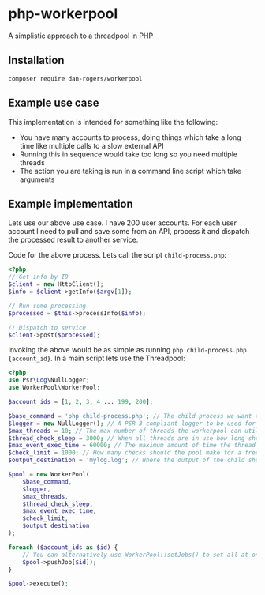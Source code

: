 # php-workerpool
A simplistic approach to a threadpool in PHP

## Installation
```
composer require dan-rogers/workerpool
```

## Example use case
This implementation is intended for something like the following:
- You have many accounts to process, doing things which take a long time like multiple calls to a slow external API
- Running this in sequence would take too long so you need multiple threads
- The action you are taking is run in a command line script which take arguments

## Example implementation
Lets use our above use case. I have 200 user accounts. For each user account I need to pull and save some from an API, process it and dispatch the processed result to another service.

Code for the above process. Lets call the script `child-process.php`:
```php
<?php
// Get info by ID
$client = new HttpClient();
$info = $client->getInfo($argv[1]);

// Run some processing
$processed = $this->processInfo($info);

// Dispatch to service
$client->post($processed);
```

Invoking the above would be as simple as running `php child-process.php {account_id}`. In a main script lets use the Threadpool:
```php
<?php
use Psr\Log\NullLogger;
use WorkerPool\WorkerPool;

$account_ids = [1, 2, 3, 4 ... 199, 200];

$base_command = 'php child-process.php'; // The child process we want to execute.
$logger = new NullLogger(); // A PSR 3 compliant logger to be used for monitoring and logging.
$max_threads = 10; // The max number of threads the workerpool can utilise at once.
$thread_check_sleep = 3000; // When all threads are in use how long should the pool wait before checking for an available thread.
$max_event_exec_time = 60000; // The maximum amount of time the thread should live for.
$check_limit = 1000; // How many checks should the pool make for a free thread before exiting.
$output_destination = 'mylog.log'; // Where the output of the child should be directed.

$pool = new WorkerPool(
    $base_command,
    $logger,
    $max_threads,
    $thread_check_sleep,
    $max_event_exec_time,
    $check_limit,
    $output_destination
);

foreach ($account_ids as $id) {
    // You can alternatively use WorkerPool::setJobs() to set all at once
    $pool->pushJob[$id]);
}

$pool->execute();
```
